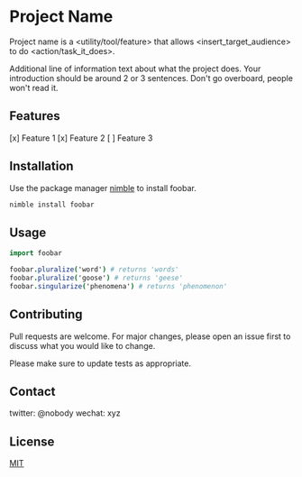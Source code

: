 # Project Name

<!-- Don't forget to add your badges (License, CI, Code coverage) -->

Project name is a <utility/tool/feature> that allows <insert_target_audience> to do <action/task_it_does>.

<!-- GIF Demo / Screenshot here -->


Additional line of information text about what the project does. Your introduction should be around 2 or 3 sentences. Don't go overboard, people won't read it.

## Features

[x] Feature 1
[x] Feature 2 
[ ] Feature 3

## Installation

Use the package manager [nimble](https://pip.pypa.io/en/stable/) to install foobar.

```bash
nimble install foobar
```

## Usage

```nim
import foobar

foobar.pluralize('word') # returns 'words'
foobar.pluralize('goose') # returns 'geese'
foobar.singularize('phenomena') # returns 'phenomenon'
```

## Contributing
Pull requests are welcome. For major changes, please open an issue first to discuss what you would like to change.

Please make sure to update tests as appropriate.

## Contact
twitter: @nobody
wechat: xyz

## License
[MIT](https://choosealicense.com/licenses/mit/)